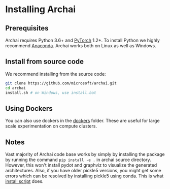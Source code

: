 # Installing Archai

## Prerequisites

Archai requires Python 3.6+ and [PyTorch](https://pytorch.org/get-started/locally/) 1.2+. To install Python we highly recommend [Anaconda](https://www.anaconda.com/products/individual#Downloads). Archai works both on Linux as well as Windows.

## Install from source code

We recommend installing from the source code:

```bash
git clone https://github.com/microsoft/archai.git
cd archai
install.sh # on Windows, use install.bat
```

## Using Dockers

You can also use dockers in the [dockers](https://github.com/microsoft/archai/tree/master/dockers) folder. These are useful for large scale experimentation on compute clusters.

## Notes

Vast majority of Archai code base works by simply by installing the package by running the command `pip install -e .` in archai source directory. However, this won't install pydot and graphviz to visualize the generated architectures. Also, if you have older pickle5 versions, you might get some errors which can be resolved by installing pickle5 using conda. This is what [install script](https://github.com/microsoft/archai/blob/master/install.sh) does.
